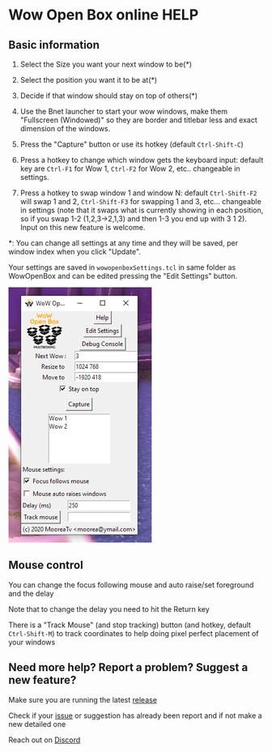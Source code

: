 # Wow Open Box online HELP

## Basic information

1. Select the Size you want your next window to be(*)

1. Select the position you want it to be at(*)

1. Decide if that window should stay on top of others(*)

1. Use the Bnet launcher to start your wow windows, make them "Fullscreen (Windowed)" so they are border and titlebar less and exact dimension of the windows.

1. Press the "Capture" button or use its hotkey (default `Ctrl-Shift-C`)

1. Press a hotkey to change which window gets the keyboard input: default key are `Ctrl-F1` for Wow 1, `Ctrl-F2` for Wow 2, etc.. changeable in settings.

1. Press a hotkey to swap window 1 and window N: default `Ctrl-Shift-F2` will swap 1 and 2,  `Ctrl-Shift-F3` for swapping 1 and 3, etc... changeable in settings (note that it swaps what is currently showing in each position, so if you swap 1-2 (1,2,3->2,1,3) and then 1-3 you end up with 3 1 2). Input on this new feature is welcome. 

*: You can change all settings at any time and they will be saved, per window index when you click "Update".

Your settings are saved in `wowopenboxSettings.tcl` in same folder as WowOpenBox and can be edited pressing the "Edit Settings" button.

![ScreenShot](sshot1.png)

## Mouse control

You can change the focus following mouse and auto raise/set foreground and the delay

Note that to change the delay you need to hit the Return key

There is a "Track Mouse" (and stop tracking) button (and hotkey, default `Ctrl-Shift-M`) to track coordinates to help doing pixel perfect placement of your windows

## Need more help? Report a problem? Suggest a new feature?

Make sure you are running the latest [release](https://github.com/WowOpenBox/WowOpenBox/releases)

Check if your [issue](https://github.com/WowOpenBox/WowOpenBox/issues/) or suggestion has already been report and if not make a new detailed one

Reach out on [Discord](https://discord.gg/SMGvEeb)

